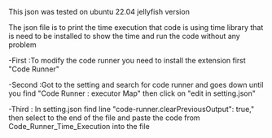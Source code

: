 This json was tested on ubuntu 22.04 jellyfish version 

The json file is to print the time execution that code is using time library that is need to be installed to show the time and run the code without any problem

-First :To modify the code runner you need to install the extension first "Code Runner"

-Second :Got to the setting and search for code runner and goes down until you find "Code Runner : executor Map" then  click on "edit in setting.json"

-Third : In setting.json find line "code-runner.clearPreviousOutput": true," then select to the end of the file and paste the code from Code_Runner_Time_Execution into the file